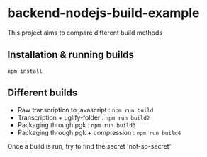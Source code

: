 # backend-nodejs-build-example

This project aims to compare different build methods

## Installation & running builds

`npm install`

## Different builds

- Raw transcription to javascript : `npm run build`
- Transcription + uglify-folder : `npm run build2`
- Packaging through pgk : `npm run build3`
- Packaging through pgk + compression : `npm run build4`

Once a build is run, try to find the secret 'not-so-secret'
